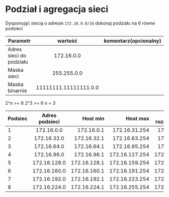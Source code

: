 # Podział i agregacja sieci

Dysponująć siecią o adresie ``172.16.0.0/16`` dokonaj podziału na 6 równe podsieci

| Parametr | wartość | komentarz(opcionalny) |
| ------------- |:-------------:| -----:|
| Adres sieci do podziału |  172.16.0.0
| Maska sieci  | 255.255.0.0 | |
| Maska binarnie  | 11111111.11111111.0.0 | |


2^n >= 6
2^3 >= 6
n = 3

| Podsiec   | Adres podsieci | Host min     | Host max      | Adres rozgłoszeniowy |
| -------------     |:-------------: | -----:       | -----:        | -----:    |
| 1         | 172.16.0.0 | 172.16.0.1      | 172.16.31.254 |  172.16.31.255 |
| 2         | 172.16.32.0 | 172.16.32.1      | 172.16.63.254 | 172.16.63.255 |
| 3         | 172.16.64.0 | 172.16.64.1 | 172.16.95.254 | 172.16.95.255 |
| 4         | 172.16.96.0 | 172.16.96.1 | 172.16.127.254 | 172.16.127.255 |
| 5         | 172.16.128.0 | 172.16.128.1 | 172.16.159.254 | 172.16.159.255 |
| 6         | 172.16.160.0 | 172.16.160.1 | 172.16.191.254 | 172.16.191.255 |
| 7         | 172.16.192.0 | 172.16.192.1 | 172.16.223.254 | 172.16.223.255 |
| 8         | 172.16.224.0 | 172.16.224.1 | 172.16.255.254 | 172.16.255.255 |
